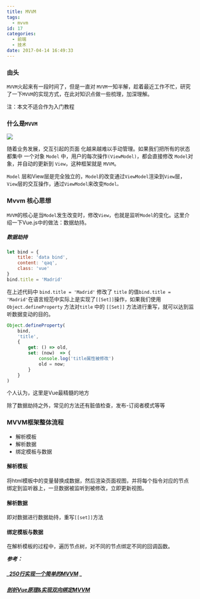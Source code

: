 ```yaml
---
title: MVVM
tags:
  - mvvm
id: 17
categories:
  - 前端
  - 技术
date: 2017-04-14 16:49:33
---
```


### 由头

`MVVM`火起来有一段时间了，但是一直对 `MVVM`一知半解，趁着最近工作不忙，研究了一下`MVVM`的实现方式，在此对知识点做一些梳理，加深理解。

注：本文不适合作为入门教程

### 什么是`MVVM`

![](http://www.carlz.top/wp-content/uploads/2017/04/Mvvm3.png)

随着业务发展，交互引起的页面 化越来越难以手动管理。如果我们把所有的状态都集中 一个对象 `Model` 中，用户的每次操作`(ViewModel)`，都会直接修改 `Model`对象，并自动的更新到 `View`，这种框架就是 `MVVM`。

`Model` 层和View层是完全独立的，`Model`的改变通过`ViewModel`渲染到`View`层，`View`层的交互操作，通过`ViewModel`来改变`Model。`

### Mvvm 核心思想

`MVVM`的核心是当`Model`发生改变时，修改`View`，也就是监听`Model`的变化。这里介绍一下Vue.js中的做法：数据劫持。

##### 数据劫持

```javascript
let bind = {
    title: 'data bind',
    content: 'qaq',
    class: 'vue'
}
bind.title = 'Madrid'

```
在上述代码中 `bind.title = 'Madrid'` 修改了 `title` 的值`bind.title = 'Madrid'`在语言规范中实际上是实现了`[[Set]]`操作，如果我们使用 `Object.defineProperty` 方法对`title` 中的 `[[Set]]` 方法进行重写，就可以达到监听数据变动的目的。
```javascript
Object.defineProperty(
    bind,
    'title',
    {
        get: () => old,
        set: (now)  => {
            console.log('title属性被修改')
            old = now;
        }
    }
)
```
个人认为，这里是Vue最精髓的地方

除了数据劫持之外，常见的方法还有脏值检查，发布-订阅者模式等等

### MVVM框架整体流程

*   解析模板
*   解析数据
*   绑定模板与数据

#### 解析模板

将html模板中的变量替换成数据，然后渲染页面视图，并将每个指令对应的节点绑定到监听器上，一旦数据被监听到被修改，立即更新视图。

#### 解析数据

即对数据进行数据劫持，重写`[[set]]`方法

#### 绑定模板与数据

在解析模板的过程中，遍历节点树，对不同的节点绑定不同的回调函数。

**_参考：_**

##### _[250行实现一个简单的MVVM](https://lovin0730.github.io/2016/12/19/simple-mvvm/) _

##### _[剖析Vue原理&amp;实现双向绑定MVVM](https://segmentfault.com/a/1190000006599500)_